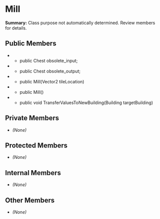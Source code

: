 # Mill

**Summary:** Class purpose not automatically determined. Review members for details.

## Public Members
- - public Chest obsolete_input;
- - public Chest obsolete_output;
- - public Mill(Vector2 tileLocation)
- - public Mill()
- - public void TransferValuesToNewBuilding(Building targetBuilding)

## Private Members
- *(None)*

## Protected Members
- *(None)*

## Internal Members
- *(None)*

## Other Members
- *(None)*
